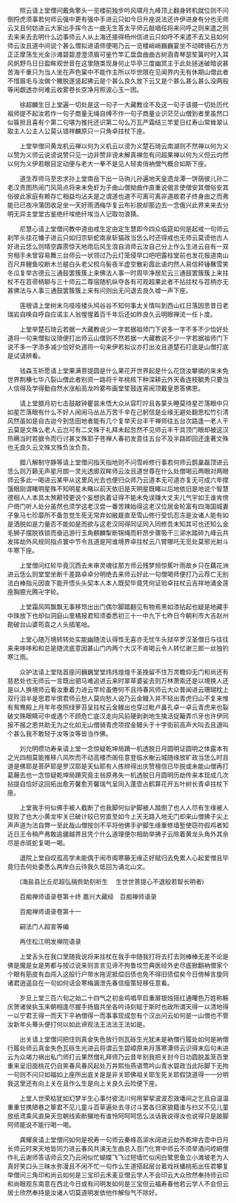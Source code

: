 <!-- { "loadSidebar": true } -->
　　照云请上堂僧问戴角擎头一览楼前独步吟风啸月九峰顶上翻身转机就位则不问倒捋虎须事若何师云强中更有强中手进云只如今日升座说法还许伊进身有分也无师云又且何妨进云大家出手挥今古一曲无生答太平师云敲唱任将来问呼之则来遣之则去来来去去明什么边事师云人从上海还接得杨州信进云只如呼不来遣不去又且如何师云汝且道中间说个甚么僧拟进语师便喝乃云一览楼峭峭巍巍宴坐不动碑镜石方方正正摩荡生光金沙滩碧碧澄澄须眉可鉴竹竿汇盘盘曲曲古树涵青琴瑟笙簧时时入耳风帆野鸟日日盈眸观世音在这里随类现身何止华亭三度幽冥主于此处拯迷破暗说甚苦海千重只为当人坐在声色窠中不能作主所以毕世限在见闻界内无有休期山僧此者不惜眉毛与汝做个撇脱遂竖起拂云是个甚么良久放下云又是个甚么甚么甚么没两般等闲觑透亦何难云收雾卷长空净月照波心玉一团。

　　徐超麟生日上堂遍一切处是这一句子一大藏教诠不及这一句子该摄一切处历代祖师提不起汝若作一句子商量无绳自缚不作一句子商量业识茫茫山僧到者里虽然口似匾担且喜有个第二句堪为推托还识第二句么万瓦严霜结三竿爱日红寿山常耸翠认取主人公主人公莫认错祥麟原只一只角卓拄杖下座。

　　上堂举僧问黄龙机云禅以何为义机云以谤为义楚石琦云南湖则不然禅以何为义以赞为义师云说谤说赞只见一边非赞非谤未解真禅忽有问超果禅以何为义但云灼然以何为义伊若眼目定动便与老大一拳不是见人轻卖俏衲僧气概合如斯下座。

　　道生荐师马至忠求孙上堂南岳下出一马驹儿孙遍地天皇遗龙潭一饼荫彼儿孙二老汉贵图热闹门风简点将来未免虾为子曲山僧拗曲作直重说偈言使僧安其僧俗安其俗彼此家庭有赖存亡相益均沾夫是之谓道也道不可离可离非道故君子终身由之而弗能已已夜冷蒲团收足坐一天好雨洒梅华复云布衫脱却那边去一念俄兴此界来来去分明无异主堂堂古鉴绝纤埃绝纤埃当人记取勿浪猜。

　　尼慧心请上堂僧问教中道由戒生定由定生慧即今四众临筵如何是起戒一句师云刹竿头挂花幡子进云只如归宗斩蛇南泉斩猫政当恁么时还得戒也无师云莫谤他古人好进云恁么则晴空霹雳惊天地雨后风生浪自消师云汝自己分上作么生进云自有一双穷相手未曾容易舞三台师云一状领过乃云灯笼侵早口吧吧露柱堂前也发花报道南山百尺井鲤鱼咬断木兰艖白头老父梳乌髻夜半虚空散彩霞此语灼然人易信秤锤蘸雪笑冬瓜复举古德云三通鼓罢簇簇上来佛法人事一时周毕净居尼云三通鼓罢簇簇上来拄杖不在苕帚柄聊与三十师云二尊宿随机纵夺各有可观超果此者不拈拄杖与苕柄亦无甚佛法与人事三通鼓罢簇簇上来有问则出无问退去良久嘘一声下座。

　　莲根请上堂树末乌哑哑楼头鸠谷谷不知何事太关情叫到西山红日落因思昔日老瑞岩自唤自呼自应诺主人翁惺惺着百千年后还如昨良久云明眼禅流一任卜度。

　　上堂举楚石琦云若据一大藏教说少一字若据祖师门下说多一字不多不少恰好处道将一句来僧拟议琦便打出师云山僧则不然若据一大藏教说不少一字若据祖师门下说不多一字添多减少恰好处道将一句来伊若拟议亦打出汝且道楚石打底是山僧打底是试请辨看。

　　钱森玉祈愿请上堂果满菩提圆是什么果花开世界起是什么花饶汝攀摘的来未免世界荆榛七华八裂山僧此者别资一路将千年桃核下种深耕云外天香连枝毓秀只要当人信得及学得勤自然水涨船高龙吟雾布画堂笙鼓连宵闹顶戴皇恩答佛恩。

　　请上堂腊月初七击鼓敲钟瞿昙未悟大众从容叮咛且各蒙头睡莫待星芒落眼中只如星芒落眼有什么不好人闹闹马丛丛万苦千辛在己躬信是业缘无避处翻思松竹引清风然虽如是自古迨今到恁田地者能有几个复举天台丰干禅师往五台次路逢一老人干云莫是文殊么老人云岂可有二文殊于礼拜未起忽然不见师云丰干具顶门眼却被这汉热瞒当时若据令而行讨甚文殊耶子苍禅人春初发意往五台不及半路即回还逢著文殊也无良久云文殊文殊负汝负吾。

　　腊八解制守静等请上堂僧问指天指地则不问雪岭修行事若何师云鹊巢磊顶进云恁么则万籁无声星月朗一灵光透廓双眸师云汝且道世尊在什么处僧喝云两眼对两眼师云多此一喝进云某甲从这里风光去也便归众师乃云道本无可道亦复无可成六年撑饿眼刚谓睹明星殊不知明星未睹以前天依旧是天明星既睹以后地依旧是地说个智慧德相人人本具太煞颟顸更说个妄想执着证得不能未免误赚大丈夫儿气宇如王谁肯傍户倚门听人处分虽然也须学这老汉尝一番苦辣始得这老汉位居金轮富有四海国城妻子象马七珍靡所不备忽觉生死无常弃如敝屣直至雪山修行受饥忍冻是汝诸人能有如是洒脱如是力量否不能如是而欲与这老汉同得同证同入同修吾未知其可也还知么金毛狮子摆脱铁锁而奋迅游行玉角麒麟掣断锦绳而轩昂步骤吸干三泖水踏碎九峰云共发挥劫外风规同指点寰中节令且道是阿谁境界卓拄杖云八臂哪吒无觅处莫邪光射斗牛寒下座。

　　上堂僧问红轮毕竟沉西去未审灵魂往那方师云残梦频惊蕉叶雨故乡只在藕花洲进云恁么则堂堂坐断千差路卓卓分明绝去来师云好此一句僧喝师便打乃云荐亡无别法白棒指元因直下能开悟头头契本人本人既契毕竟凭何证验卓拄杖云吉祥地涌金莲座胸臆光腾卍字轮。

　　上堂霜风鸣飘飘无事移筇出出门偶尔脚踏翻见有物焉黑如漆拈起也疑是地藏手中珠放下也却似洞庭山里橘报君知须委悉初三十一中九下七昨日今朝利市大吉赵州勘破台山婆筠袁之人头插笔咄。

　　上堂心随万境转转处实能幽随流认得性无喜亦无忧牛头狱卒罗汉圣僧日与往往来来哆哆和和总是随流底意因甚山门内两个大汉不肯喝云令人转忆谢三郎一丝独钓寒江雨。

　　众护法请上堂陆首座问巍巍堂堂炜炜煌煌千圣挽留不住万灵瞻仰无门和尚还有慈悲处也无师云一言既出驷马难追进云来时翠草婆娑去则万林萧索还是以境换人还是以人换境师云看汝重着力进云竿纶虽倦何不且待春风师云大众普闻进云珊瑚枕上双行泪半是思君半恨君师云愁人莫向愁人说乃云金鳗入井不轻出青虎归山不复来惟有鸳鸯殿上月年年夜照绿萝苔呈拄杖云金鳗出也穿过毗卢鼻孔卓一卓云青虎来也裂破文殊眼睛可中或遇个不顾危亡底汉走向风前硬剥剥地生擒活捉簸弄爪牙也许伊同报不报之恩共助无为之化如无山僧骑青虎项捏金鳗头于十字街前高声大叫去且道叫个甚么我不敢轻于汝等汝等皆当作佛。

　　刘允明缵功寿亲请上堂一念惊疑乾坤局蹐一机透脱日月圆明证圆明之体露本有之光四相莫能推移八风吹而不动高楼杰阁任意登临水榭云城随缘放旷政当恁么时且道是佛耶是菩萨耶是罗汉耶是天仙耶有人拣辨得出庆赞檀信已毕脱或未能山僧再打葛藤去也一念惊疑乾坤局蹐究竟主翁原弗失一机透脱日月圆明历劫传来本现成几次拈提自恰好这回拓出愈芳馨愈芳馨瑞气呈同入蓬壶占鹤算花开五叶树长青卓拄杖下座。

　　上堂我手何似佛手被人截断了也我脚何似驴脚被人踏倒了也人人尽有生缘被人捉败了也大小黄龙牢关已破计较已穷直至如今上天无路入地无门却来山僧拂子尖上声声道为法自弊一至此哉山僧按剑不平将他佛手驴脚生缘重修墙堑使窃符假鸡者知近日王令稍严弗敢逾疆越界且凭个什么道理便尔相助举拂子云除着黄龙头角外其余尽是赤斑蛇复喝一喝。

　　退院上堂自叹孤高学未能偶于闹市阁寒藤无缘正好赋归去免累人心起爱憎且毕竟归去何处委悉么两岸白云待我久低回为诵北山文。

　　(海盐县比丘尼超弘捐赀助刻祈生
　生世世菩提心不退般若智长明者)

　　百痴禅师语录卷第十终
嘉兴大藏经　百痴禅师语录


　　百痴禅师语录卷第十一

　　嗣法门人超宣等编

　　再住松江明发禅院语录

　　上堂舌头在我口里随我说将来拄杖在我手中随我打将去打去则棒棒无差不论是佛是魔是女是男都与按过说来则言言见谛不拘鲁坟竺典医经外史尽底掀翻衲僧家个个眼有筋皮有血闯入这般行户带水拖泥抵偿旧债也免不得旧债偿矣今日倚棹言旋同诸君逍遥自在一句如何话会寒梅漏泄先春信瘦策轻移任意看。

　　岁旦上堂三百六旬之始二十四气之初金鸡唱早启重扉银烛摇红通曙色万姓称觞庆贺诸侯执玉来朝相逢尽握手扬眉共坐各吟诗刻赋于斯时也政所谓天得一以清地得一以宁君王得一而天下平衲僧得一而事事现成忽有个汉出问云如何是一山僧也不管汝新年头蓦头便打何以如此谛观法王法法王法如是。

　　出关请上堂僧问把住则真金失色放行则瓦砾生光犹未是衲僧行履处如何是衲僧行履处师云真金失色瓦砾生光进云将谓云生碧嶂原来月落寒潭师云识得末后句未进云为众竭力祸出私门师打云果然僧礼拜师乃云昔年别我把关封今日功圆脱盖笼百里重来呈旧面桃花仍自笑春风春风起处万井熙怡燕语莺吟山青水碧政当此际脚下无拘一句则不问只如福如上座所出底关是是非关耶佛祖关耶生死关耶假饶道得一一分明我这里还有向上关在且作么生是向上关良久云险便下座。

　　上堂人世荣枯犹如幻梦半生心事付彼流川何用挈挈波波忍效墦间之乞且自温温重重甘携陋巷之箪君不见儿童斗百草遍处去寻讨斗罢各归家狼籍谁与扫又不见儿童放纸鸢乘风直戾天忽朝线索断攧地有谁怜阿呵呵恁么淡话我说得汝也说得只是跛脚阿师能说不能行喝一喝。

　　龚耀泉请上堂僧问如何是祝寿一句师云秦峰高泖水阔进云劫外乾坤古壶中日月长师云时来天地皆同力进云春风共演无生曲总入吾门化育中师云不须举酒问崆峒僧作礼云谢师答话师云交乃云闲似忙蝴蝶飞飞过短墙忙似闲白鹭思鱼立小滩坡老为人真好笑口头三昧水弥漫且不闲不忙一句作么生道搭起层台着戏袄蟠桃拓出任君攀复举僧问三角印和尚云如何是三宝印云禾麦豆僧云学人不会印云大众欣然奉持师云印和尚眼观东南意在西北今日或有问明发如何是三宝但云福寿春他若云学人不会但云居士欣然奉持是汝诸人切莫道明发依他作解俗气不除好。

